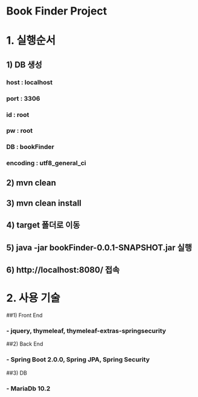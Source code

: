 Book Finder Project
=============
# 1. 실행순서
## 1) DB 생성
### host : localhost
### port : 3306
### id : root
### pw : root
### DB : bookFinder
### encoding : utf8_general_ci
 
## 2) mvn clean
## 3) mvn clean install
## 4) target 폴더로 이동
## 5) java -jar bookFinder-0.0.1-SNAPSHOT.jar 실행
## 6) http://localhost:8080/ 접속

# 2. 사용 기술
##1) Front End
### - jquery, thymeleaf, thymeleaf-extras-springsecurity
##2) Back End
### - Spring Boot 2.0.0, Spring JPA, Spring Security
##3) DB
### - MariaDb 10.2

